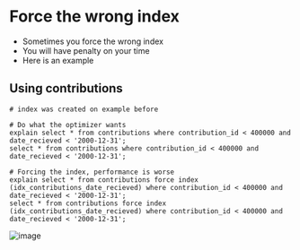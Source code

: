# Force the wrong index 

   * Sometimes you force the wrong index
   * You will have penalty on your time
   * Here is an example

## Using contributions 

```
# index was created on example before 

```

```
# Do what the optimizer wants
explain select * from contributions where contribution_id < 400000 and date_recieved < '2000-12-31';
select * from contributions where contribution_id < 400000 and date_recieved < '2000-12-31';
```

```
# Forcing the index, performance is worse
explain select * from contributions force index (idx_contributions_date_recieved) where contribution_id < 400000 and date_recieved < '2000-12-31';
select * from contributions force index (idx_contributions_date_recieved) where contribution_id < 400000 and date_recieved < '2000-12-31';
```

![image](https://github.com/user-attachments/assets/23b3f9de-0dd0-47d7-9364-815ddd2439d6)
